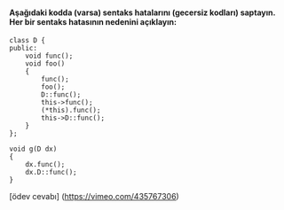 #### Aşağıdaki kodda (varsa) sentaks hatalarını (gecersiz kodları) saptayın. Her bir sentaks hatasının nedenini açıklayın:


```
class D {
public:
	void func();
	void foo()
	{
		func();
		foo();
		D::func();
		this->func();
		(*this).func();
		this->D::func();
	}
};

void g(D dx)
{
	dx.func();
	dx.D::func();
}
```

[ödev cevabı] (https://vimeo.com/435767306)
